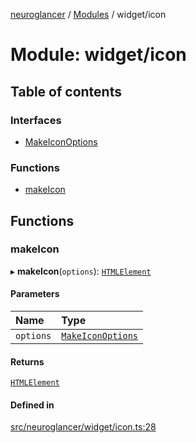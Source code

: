 [neuroglancer](../README.md) / [Modules](../modules.md) / widget/icon

# Module: widget/icon

## Table of contents

### Interfaces

- [MakeIconOptions](../interfaces/widget_icon.MakeIconOptions.md)

### Functions

- [makeIcon](widget_icon.md#makeicon)

## Functions

### makeIcon

▸ **makeIcon**(`options`): [`HTMLElement`](annotation_annotation_layer_state._internal_.md#htmlelement)

#### Parameters

| Name | Type |
| :------ | :------ |
| `options` | [`MakeIconOptions`](../interfaces/widget_icon.MakeIconOptions.md) |

#### Returns

[`HTMLElement`](annotation_annotation_layer_state._internal_.md#htmlelement)

#### Defined in

[src/neuroglancer/widget/icon.ts:28](https://github.com/ActiveBrainAtlas2/neuroglancer/blob/1beb5d34/src/neuroglancer/widget/icon.ts#L28)
